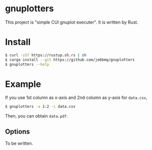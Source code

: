 # gnuplotters
This project is "simple CUI gnuplot executer". It is written by Rust.

# Install

```bash
$ curl -sSf https://rustup.sh.rs | sh
$ cargo install --git https://github.com/je6bmq/gnuplotters
$ gnuplotters --help
```

# Example
If you use 1st column as x-axis and 2nd column as y-axis for `data.csv`, 

```bash
$ gnuplotters -a 1:2 -i data.csv
```

Then, you can obtain `data.pdf`.


## Options
To be written.
